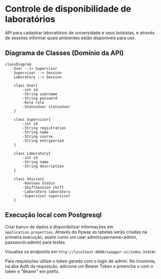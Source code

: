 # Controle de disponibilidade de laboratórios

API para cadastrar laboratórios de universidade e seus bolsistas, e através de sessões informar quais ambientes estão disponiveis para uso.

## Diagrama de Classes (Domínio da API)

```mermaid
classDiagram
    User --|> Supervisor
    Supervisor --> Session
    Laboratory --> Session

    class User{
        -int id
        -String username
        -String password
        -Role role
        -StatusUser statusUser
    }

    class Supervisor{
        -int id
        -String registration
        -String name
        -String course
        -String entryperiod
    }
    
    class Laboratory{
        -int id
        -String name
        -String description
    }

    class Session{
        -boolean status
        -ShiftSession shift
        -Laboratory laboratory
        -Supervisor supervisor
    }
```

## Execução local com Postgresql

Criar banco de dados e disponibilizar informações em `application.properties`. Através do flyway as tabelas serão criadas na primeira execução, assim como um user admin(username=admin, password=admin) para testes.

Visualize os endpoints em `http://localhost:8080/swagger-ui/index.html#/`

Para requisições utilize o token gerado com o login de admin. No Insomnia, na aba Auth da requisição, adicione um Bearer Token e preencha o com o token e "Bearer" em prefix.
